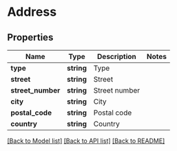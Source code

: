 # Address

## Properties
Name | Type | Description | Notes
------------ | ------------- | ------------- | -------------
**type** | **string** | Type | 
**street** | **string** | Street | 
**street_number** | **string** | Street number | 
**city** | **string** | City | 
**postal_code** | **string** | Postal code | 
**country** | **string** | Country | 

[[Back to Model list]](../README.md#documentation-for-models) [[Back to API list]](../README.md#documentation-for-api-endpoints) [[Back to README]](../../README.md)


